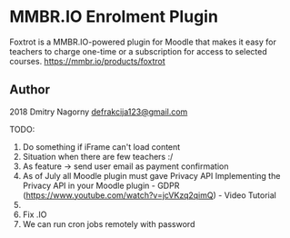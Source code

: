 # MMBR.IO Enrolment Plugin

Foxtrot is a MMBR.IO-powered plugin for Moodle that makes it easy for teachers to charge one-time or a subscription for access to selected courses. https://mmbr.io/products/foxtrot

## Author

2018 Dmitry Nagorny defrakcija123@gmail.com

TODO:

1.  Do something if iFrame can't load content
2.  Situation when there are few teachers :/
3.  As feature -> send user email as payment confirmation
4.  As of July all Moodle plugin must gave Privacy API
    Implementing the Privacy API in your Moodle plugin - GDPR (https://www.youtube.com/watch?v=jcVKzq2qimQ) - Video Tutorial
5.   
6. Fix .IO
7. We can run cron jobs remotely with password

